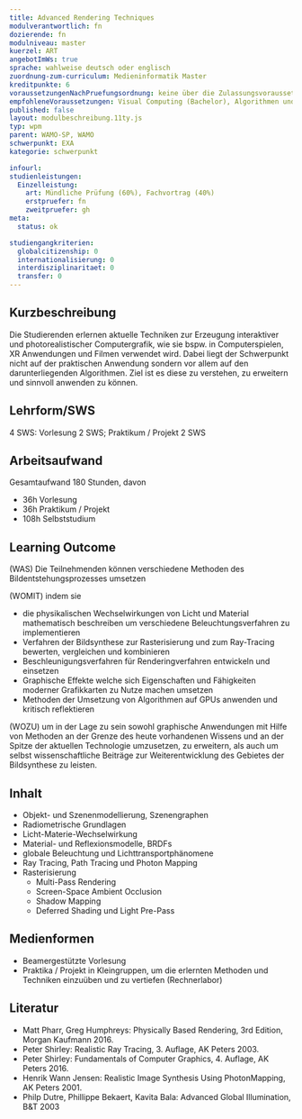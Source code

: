 ```yaml
---
title: Advanced Rendering Techniques
modulverantwortlich: fn
dozierende: fn
modulniveau: master
kuerzel: ART
angebotImWs: true
sprache: wahlweise deutsch oder englisch
zuordnung-zum-curriculum: Medieninformatik Master
kreditpunkte: 6
voraussetzungenNachPruefungsordnung: keine über die Zulassungsvoraussetzungen zum Studium hinausgehenden
empfohleneVoraussetzungen: Visual Computing (Bachelor), Algorithmen und Programmierung 1 und 2 (Bachelor), Mathematik 1 und 2 (Bachelor)
published: false
layout: modulbeschreibung.11ty.js
typ: wpm
parent: WAMO-SP, WAMO
schwerpunkt: EXA
kategorie: schwerpunkt

infourl:
studienleistungen:
  Einzelleistung:
    art: Mündliche Prüfung (60%), Fachvortrag (40%)
    erstpruefer: fn
    zweitpruefer: gh
meta:
  status: ok

studiengangkriterien:
  globalcitizenship: 0
  internationalisierung: 0
  interdisziplinaritaet: 0
  transfer: 0
---
```


## Kurzbeschreibung
Die Studierenden erlernen aktuelle Techniken zur Erzeugung interaktiver und photorealistischer Computergrafik, wie sie bspw. in Computerspielen, XR Anwendungen und Filmen verwendet wird. Dabei liegt der Schwerpunkt nicht auf der praktischen Anwendung sondern vor allem auf den darunterliegenden Algorithmen. Ziel ist es diese zu verstehen, zu erweitern und sinnvoll anwenden zu können.

## Lehrform/SWS
4 SWS: Vorlesung 2 SWS; Praktikum / Projekt 2 SWS

## Arbeitsaufwand
Gesamtaufwand 180 Stunden, davon

- 36h Vorlesung
- 36h Praktikum / Projekt
- 108h Selbststudium

## Learning Outcome
(WAS) Die Teilnehmenden können verschiedene Methoden des Bildentstehungsprozesses umsetzen

(WOMIT) indem sie
- die physikalischen Wechselwirkungen von Licht und Material mathematisch beschreiben um verschiedene Beleuchtungsverfahren zu implementieren
- Verfahren der Bildsynthese zur Rasterisierung und zum Ray-Tracing bewerten, vergleichen und kombinieren
- Beschleunigungsverfahren für Renderingverfahren entwickeln und einsetzen
- Graphische Effekte welche sich Eigenschaften und Fähigkeiten moderner Grafikkarten zu Nutze machen umsetzen
- Methoden der Umsetzung von Algorithmen auf GPUs anwenden und kritisch reflektieren

(WOZU) um in der Lage zu sein sowohl graphische Anwendungen mit Hilfe von Methoden an der Grenze des heute vorhandenen Wissens und an der Spitze der aktuellen Technologie umzusetzen, zu erweitern, als auch um selbst wissenschaftliche Beiträge zur Weiterentwicklung des Gebietes der Bildsynthese zu leisten.


## Inhalt
- Objekt- und Szenenmodellierung, Szenengraphen
- Radiometrische Grundlagen
- Licht-Materie-Wechselwirkung
- Material- und Reflexionsmodelle, BRDFs
- globale Beleuchtung und Lichttransportphänomene
- Ray Tracing, Path Tracing und Photon Mapping
- Rasterisierung
  - Multi-Pass Rendering
  - Screen-Space Ambient Occlusion
  - Shadow Mapping
  - Deferred Shading und Light Pre-Pass

## Medienformen
- Beamergestützte Vorlesung
- Praktika / Projekt in Kleingruppen, um die erlernten Methoden und Techniken einzuüben und zu vertiefen (Rechnerlabor)

## Literatur
- Matt Pharr, Greg Humphreys: Physically Based Rendering, 3rd Edition, Morgan Kaufmann 2016.
- Peter Shirley: Realistic Ray Tracing, 3. Auflage, AK Peters 2003.
- Peter Shirley: Fundamentals of Computer Graphics, 4. Auflage, AK Peters 2016.
- Henrik Wann Jensen: Realistic Image Synthesis Using PhotonMapping, AK Peters 2001.
- Philp Dutre, Phillippe Bekaert, Kavita Bala: Advanced Global Illumination, B&T 2003
